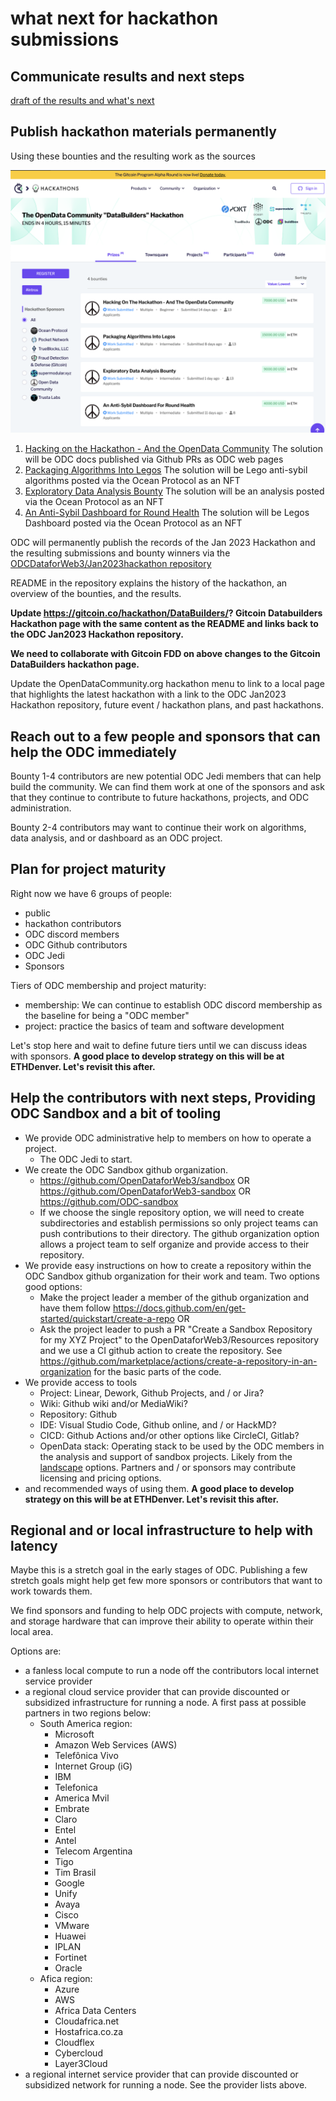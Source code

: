 # what next for hackathon submissions

## Communicate results and next steps 

[draft of the results and what's next](https://docs.google.com/document/d/11N5Y3sPvhJ0Hy_w0sjdlbH1wcv8E5c9hl6r8fvsY9ck/edit?usp=sharing)

## Publish hackathon materials permanently

Using these bounties and the resulting work as the sources

![odc-jan2023-hackathon.png](odc-jan2023-hackathon.png)

1. [Hacking on the Hackathon - And the OpenData Community](https://gitcoin.co/issue/29677) The solution will be ODC docs published via Github PRs as ODC web pages
2. [Packaging Algorithms Into Legos](https://gitcoin.co/issue/29676) The solution will be Lego anti-sybil algorithms posted via the Ocean Protocol as an NFT
3. [Exploratory Data Analysis Bounty](https://gitcoin.co/issue/29675) The solution will be an analysis posted via the Ocean Protocol as an NFT
4. [An Anti-Sybil Dashboard for Round Health](https://gitcoin.co/issue/29674) The solution will be Legos Dashboard posted via the Ocean Protocol as an NFT

ODC will permanently publish the records of the Jan 2023 Hackathon and the resulting submissions and bounty winners via the [ODCDataforWeb3/Jan2023hackathon repository](https://github.com/OpenDataforWeb3/Jan2023hackathon) 

README in the repository explains the history of the hackathon, an overview of the bounties, and the results. 

**Update https://gitcoin.co/hackathon/DataBuilders/? Gitcoin Databuilders Hackathon page with the same content as the README and links back to the ODC Jan2023 Hackathon repository.**

**We need to collaborate with Gitcoin FDD on above changes to the Gitcoin DataBuilders hackathon page.**

Update the OpenDataCommunity.org hackathon menu to link to a local page that highlights the latest hackathon with a link to the ODC Jan2023 Hackathon repository, future event / hackathon plans, and past hackathons. 

## Reach out to a few people and sponsors that can help the ODC immediately

Bounty 1-4 contributors are new potential ODC Jedi members that can help build the community. We can find them work at one of the sponsors and ask that they continue to contribute to future hackathons, projects, and ODC administration. 

Bounty 2-4 contributors may want to continue their work on algorithms, data analysis, and or dashboard as an ODC project.

## Plan for project maturity

Right now we have 6 groups of people:
- public
- hackathon contributors
- ODC discord members
- ODC Github contributors
- ODC Jedi
- Sponsors

Tiers of ODC membership and project maturity:
- membership: We can continue to establish ODC discord membership as the baseline for being a "ODC member"
- project: practice the basics of team and software development

Let's stop here and wait to define future tiers until we can discuss ideas with sponsors. **A good place to develop strategy on this will be at ETHDenver. Let's revisit this after.**

## Help the contributors with next steps, Providing ODC Sandbox and a bit of tooling

- We provide ODC administrative help to members on how to operate a project. 
  - The ODC Jedi to start. 
- We create the ODC Sandbox github organization.
  - https://github.com/OpenDataforWeb3/sandbox OR https://github.com/OpenDataforWeb3-sandbox OR https://github.com/ODC-sandbox
  - If we choose the single repository option, we will need to create subdirectories and establish permissions so only project teams can push contributions to their directory. The github organization option allows a project team to self organize and provide access to their repository. 
- We provide easy instructions on how to create a repository within the ODC Sandbox github organization for their work and team. Two options good options:
  - Make the project leader a member of the github organization and have them follow https://docs.github.com/en/get-started/quickstart/create-a-repo OR
  - Ask the project leader to push a PR "Create a Sandbox Repository for my XYZ Project" to the OpenDataforWeb3/Resources repository and we use a CI github action to create the repository. See https://github.com/marketplace/actions/create-a-repository-in-an-organization for the basic parts of the code. 
- We provide access to tools 
  -  Project: Linear, Dework, Github Projects, and / or Jira?
  -  Wiki: Github wiki and/or MediaWiki?
  -  Repository: Github
  -  IDE: Visual Studio Code, Github online, and / or HackMD?
  -  CICD: Github Actions and/or other options like CircleCI, Gitlab?
  -  OpenData stack: Operating stack to be used by the ODC members in the analysis and support of sandbox projects. Likely from the [landscape](../../docs/landscape.md) options.  Partners and / or sponsors may contribute licensing and pricing options. 
-  and recommended ways of using them. **A good place to develop strategy on this will be at ETHDenver. Let's revisit this after.**

## Regional and or local infrastructure to help with latency

Maybe this is a stretch goal in the early stages of ODC. Publishing a few stretch goals might help get few more sponsors or contributors that want to work towards them. 

We find sponsors and funding to help ODC projects with compute, network, and storage hardware that can improve their ability to operate within their local area. 

Options are: 
- a fanless local compute to run a node off the contributors local internet service provider
- a regional cloud service provider that can provide discounted or subsidized infrastructure for running a node. A first pass at possible partners in two regions below:
  - South America region:
    - Microsoft
    - Amazon Web Services (AWS)
    - Telefônica Vivo
    - Internet Group (iG)
    - IBM
    - Telefonica
    - America Mvil
    - Embrate
    - Claro
    - Entel
    - Antel
    - Telecom Argentina
    - Tigo
    - Tim Brasil
    - Google
    - Unify
    - Avaya
    - Cisco
    - VMware
    - Huawei
    - IPLAN
    - Fortinet
    - Oracle
  - Afica region:
    - Azure
    - AWS
    - Africa Data Centers
    - Cloudafrica.net
    - Hostafrica.co.za
    - Cloudflex
    - Cybercloud
    - Layer3Cloud
- a regional internet service provider that can provide discounted or subsidized network for running a node. See the provider lists above.
